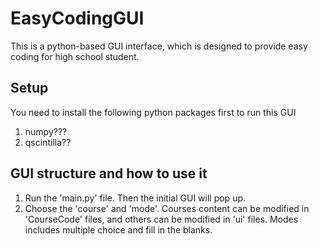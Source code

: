 # EasyCodingGUI
This is a python-based GUI interface, which is designed to provide easy coding for high school student.

## Setup
You need to install the following python packages first to run this GUI
  1. numpy???
  2. qscintilla??

## GUI structure and how to use it
  1. Run the 'main.py' file. Then the initial GUI will pop up.
  2. Choose the 'course' and 'mode'. Courses content can be modified in 'CourseCode' files, and others can be modified in 'ui' files. Modes includes multiple choice and fill in the blanks.
